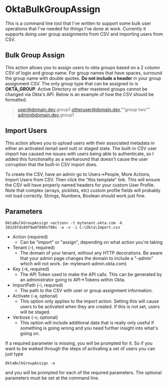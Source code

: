 # OktaBulkGroupAssign

This is a command line tool that I've written to support some bulk user operations that I've needed for things I've done at work.  Currently it supports doing user group assignments from CSV and importing users from CSV.

## Bulk Group Assign
This action allows you to assign users to okta groups based on a 2 column CSV of login and group name.  For group names that have spaces, surround the group name with double quotes.  **Do not include a header** in your group assignment CSV.  The only group type that can be assigned to is **OKTA_GROUP**.  Active Directory or other mastered groups cannot be changed via Okta's API.  Below is an example of how the CSV should be formatted.
>user@domain.dev,group1
>otheruser@domain.dev,""group two""
>admin@domain.dev,group1

## Import Users
This action allows you to upload users with their associated metadata in either an activated (email sent out) or staged state.  The built-in CSV user import has caused me issues with users being able to authenticate, so I added this functionality as a workaround that doesn't cause the user corruption that the built-in CSV import does.

To create the CSV, have an admin go to Users->People, More Actions, Import Users from CSV.  Then click the "this template" link.  This will ensure the CSV will have properly named headers for your custom User Profile.  Note that complex (arrays, picklists, etc) custom profile fields will probably not load correctly.  Strings, Numbers, Boolean should work just fine.

## Parameters

    OktaBulkGroupAssign <action> -t mytenant.okta.com -k 30320fds89f9w0f890sf80s -a -v -i C:\Okta\Import.csv

- Action (required)
  - Can be "import" or "assign", depending on what action you're taking
- Tenant (-t, required)
  - The domain of your tenant, without any HTTP decorations.  Be aware that your admin page changes the domain to include a "-admin" which will not work.  (ie: mytenant-admin.okta.com)
- Key (-k, required)
  - The API Token used to make the API calls.  This can be generated by an administrator going to API->Tokens within Okta.
- ImportPath (-i, required)
  - The path to the CSV with user or group assignment information.
- Activate (-a, optional)
  - This option only applies to the import action.  Setting this will cause users to be activated when they are created.  If this is not set, users will be staged.
- Verbose (-v, optional)
  - This option will include additional data that is really only useful if something is going wrong and you need further insight into what's going on.

If a required parameter is missing, you will be prompted for it.  So if you want to be walked through the steps of activating a set of users you can just type

    OktaBulkGroupAssign -a
and you will be prompted for each of the required parameters.  The optional parameters must be set at the command line.